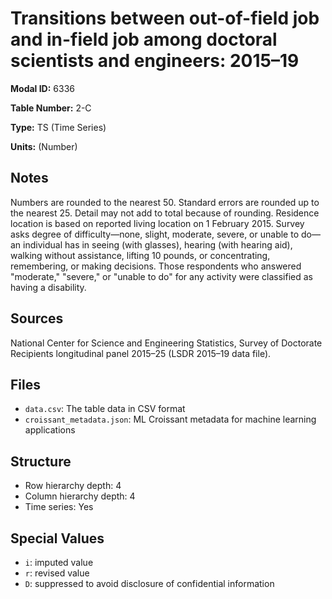 # Transitions between out-of-field job and in-field job among doctoral scientists and engineers: 2015–19

**Modal ID:** 6336

**Table Number:** 2-C

**Type:** TS (Time Series)

**Units:** (Number)

## Notes

Numbers are rounded to the nearest 50. Standard errors are rounded up to the nearest 25. Detail may not add to total because of rounding. Residence location is based on reported living location on 1 February 2015. Survey asks degree of difficulty—none, slight, moderate, severe, or unable to do—an individual has in seeing (with glasses), hearing (with hearing aid), walking without assistance, lifting 10 pounds, or concentrating, remembering, or making decisions. Those respondents who answered "moderate," "severe," or "unable to do" for any activity were classified as having a disability.

## Sources

National Center for Science and Engineering Statistics, Survey of Doctorate Recipients longitudinal panel 2015–25 (LSDR 2015–19 data file).

## Files

- `data.csv`: The table data in CSV format
- `croissant_metadata.json`: ML Croissant metadata for machine learning applications

## Structure

- Row hierarchy depth: 4
- Column hierarchy depth: 4
- Time series: Yes

## Special Values

- `i`: imputed value
- `r`: revised value
- `D`: suppressed to avoid disclosure of confidential information
